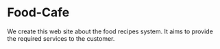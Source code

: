 # Food-Cafe

We create this web site about the food recipes system. It aims to provide the required services to the customer. 
